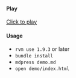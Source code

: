 #### Play

[Click to play](http://bachue.github.io/Slides-for-codejam-demo)

#### Usage

* `rvm use 1.9.3` or later
* `bundle install`
* `mdpress demo.md`
* `open demo/index.html`
